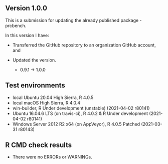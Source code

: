 ## Version 1.0.0
This is a submission for updating the already published package - prcbench.

In this version I have:

* Transferred the GitHub repository to an organization GitHub account, and

* Updated the version.
    * 0.9.1 -> 1.0.0
    
## Test environments
* local Ubuntu 20.04 High Sierra, R 4.0.5
* local macOS High Sierra, R 4.0.4
* win-builder, R Under development (unstable) (2021-04-02 r80141)
* Ubuntu 16.04.6 LTS (on travis-ci), R 4.0.2 & R Under development (2021-04-02 r80141)
* Windows Server 2012 R2 x64 (on AppVeyor), R 4.0.5 Patched (2021-03-31 r80143)

## R CMD check results
* There were no ERRORs or WARNINGs.
